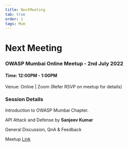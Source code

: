 ```yaml
---
title: NextMeeting
tab: true
order: 1
tags: Mum
---
```


# **Next Meeting**

### OWASP Mumbai Online Meetup - 2nd July 2022
#### Time: 12:00PM - 1:00PM

Venue: Online | Zoom (Refer RSVP on meetup for details)

### Session Details

Introduction to OWASP Mumbai Chapter.

API Attack and Defense by **Sanjeev Kumar**

General Discussion, QnA & Feedback

Meetup [Link](https://www.meetup.com/owasp-mumbai-chapter/events/286707575/)

